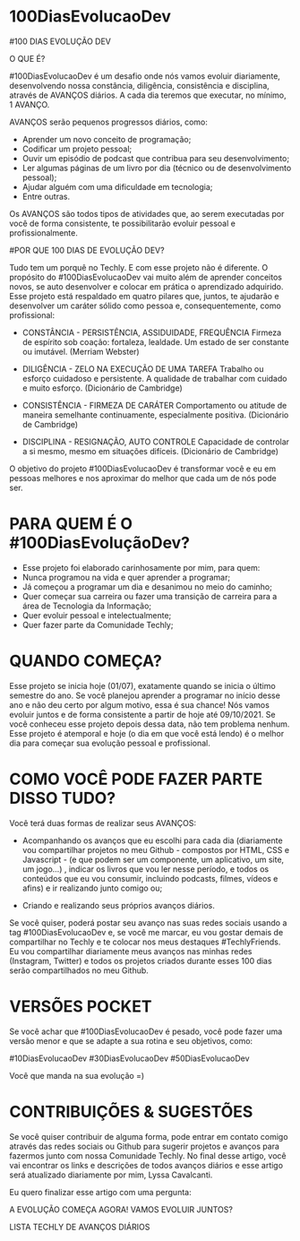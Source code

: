 # 100DiasEvolucaoDev

#100 DIAS EVOLUÇÃO DEV


O QUE É?

#100DiasEvolucaoDev é um desafio onde nós vamos evoluir diariamente, desenvolvendo nossa constância, diligência, consistência e disciplina, através de AVANÇOS diários.
A cada dia teremos que executar, no mínimo, 1 AVANÇO.

AVANÇOS serão pequenos progressos diários, como:

* Aprender um novo conceito de programação;
* Codificar um projeto pessoal;
* Ouvir um episódio de podcast que contribua para seu desenvolvimento;
* Ler algumas páginas de um livro por dia (técnico ou de desenvolvimento pessoal);
* Ajudar alguém com uma dificuldade em tecnologia;
* Entre outras.

Os AVANÇOS são todos tipos de atividades que, ao serem executadas por você de forma consistente, te possibilitarão evoluir pessoal e profissionalmente.

#POR QUE 100 DIAS DE EVOLUÇÃO DEV?

Tudo tem um porquê no Techly. E com esse projeto não é diferente.
O propósito do #100DiasEvolucaoDev vai muito além de aprender conceitos novos, se auto desenvolver e colocar em prática o aprendizado adquirido.
Esse projeto está respaldado em quatro pilares que, juntos, te ajudarão e desenvolver um caráter sólido como pessoa e, consequentemente, como profissional:

* CONSTÂNCIA - PERSISTÊNCIA, ASSIDUIDADE, FREQUÊNCIA
Firmeza de espírito sob coação: fortaleza, lealdade. Um estado de ser constante ou imutável. (Merriam Webster)

* DILIGÊNCIA - ZELO NA EXECUÇÃO DE UMA TAREFA
Trabalho ou esforço cuidadoso e persistente. A qualidade de trabalhar com cuidado e muito esforço. (Dicionário de Cambridge)

* CONSISTÊNCIA - FIRMEZA DE CARÁTER
Comportamento ou atitude de maneira semelhante continuamente, especialmente positiva. (Dicionário de Cambridge)

* DISCIPLINA - RESIGNAÇÃO, AUTO CONTROLE
Capacidade de controlar a si mesmo, mesmo em situações difíceis.
(Dicionário de Cambridge)

O objetivo do projeto #100DiasEvolucaoDev é transformar você e eu em pessoas melhores e nos aproximar do melhor que cada um de nós pode ser.

# PARA QUEM É O #100DiasEvoluçãoDev?

* Esse projeto foi elaborado carinhosamente por mim, para quem:
* Nunca programou na vida e quer aprender a programar;
* Já começou a programar um dia e desanimou no meio do caminho;
* Quer começar sua carreira ou fazer uma transição de carreira para a área de Tecnologia da Informação;
* Quer evoluir pessoal e intelectualmente;
* Quer fazer parte da Comunidade Techly;

# QUANDO COMEÇA?

Esse projeto se inicia hoje (01/07), exatamente quando se inicia o último semestre do ano.
Se você planejou aprender a programar no início desse ano e não deu certo por algum motivo, essa é sua chance! Nós vamos evoluir juntos e de forma consistente a partir de hoje até 09/10/2021.
Se você conheceu esse projeto depois dessa data, não tem problema nenhum. Esse projeto é atemporal e hoje (o dia em que você está lendo) é o melhor dia para começar sua evolução pessoal e profissional.

# COMO VOCÊ PODE FAZER PARTE DISSO TUDO?

Você terá duas formas de realizar seus AVANÇOS:

* Acompanhando os avanços que eu escolhi para cada dia (diariamente vou compartilhar projetos no meu Github - compostos por HTML, CSS e Javascript - (e que podem ser um componente, um aplicativo, um site, um jogo...) , indicar os livros que vou ler nesse período, e todos os conteúdos que eu vou consumir, incluindo podcasts, filmes, vídeos e afins) e ir realizando junto comigo ou;

* Criando e realizando seus próprios avanços diários.

Se você quiser, poderá postar seu avanço nas suas redes sociais usando a tag #100DiasEvolucaoDev e, se você me marcar, eu vou gostar demais de compartilhar no Techly e te colocar nos meus destaques #TechlyFriends.
Eu vou compartilhar diariamente meus avanços nas minhas redes (Instagram, Twitter) e todos os projetos criados durante esses 100 dias serão compartilhados no meu Github.

# VERSÕES POCKET

Se você achar que #100DiasEvolucaoDev é pesado, você pode fazer uma versão menor e que se adapte a sua rotina e seu objetivos, como:

#10DiasEvolucaoDev
#30DiasEvolucaoDev
#50DiasEvolucaoDev

Você que manda na sua evolução =)

# CONTRIBUIÇÕES & SUGESTÕES

Se você quiser contribuir de alguma forma, pode entrar em contato comigo através das redes sociais ou Github para sugerir projetos e avanços para fazermos junto com nossa Comunidade Techly.
No final desse artigo, você vai encontrar os links e descrições de todos avanços diários e esse artigo será atualizado diariamente por mim, Lyssa Cavalcanti.

Eu quero finalizar esse artigo com uma pergunta:

A EVOLUÇÃO COMEÇA AGORA! VAMOS EVOLUIR JUNTOS?

LISTA TECHLY DE AVANÇOS DIÁRIOS

